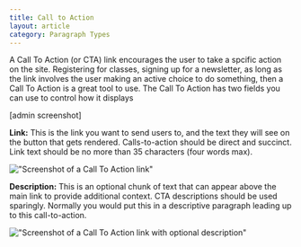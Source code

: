 ```yaml
---
title: Call to Action
layout: article
category: Paragraph Types
---
```


A Call To Action (or CTA) link encourages the user to take a spcific action on the site. Registering for classes, signing up for a newsletter, as long as the link involves the user making an active choice to do something, then a Call To Action is a great tool to use. The Call To Action has two fields you can use to control how it displays

[admin screenshot]

**Link:** This is the link you want to send users to, and the text they will see on the button that gets rendered. Calls-to-action should be direct and succinct. Link text should be no more than 35 characters (four words max).

!["Screenshot of a Call To Action link"](paragraphs--call-to-action.png)


**Description:** This is an optional chunk of text that can appear above the main link to provide additional context. CTA descriptions should be used sparingly. Normally you would put this in a descriptive paragraph leading up to this call-to-action.

!["Screenshot of a Call To Action link with optional description"](paragraphs--call-to-action-with-description.png)